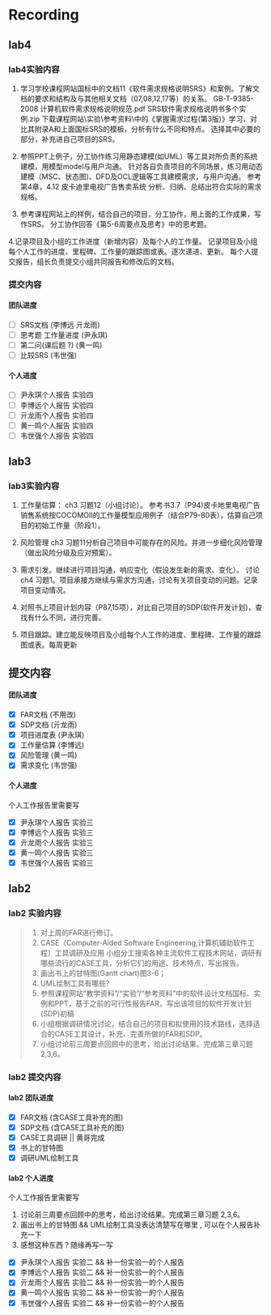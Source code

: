 # Recording

## lab4

### lab4实验内容

1. 学习学校课程网站国标中的文档11《软件需求规格说明SRS》和案例。了解文档的要求和结构及与其他相关文档（07,08,12,17等）的关系。
   GB-T-9385-2008 计算机软件需求规格说明规范.pdf
   SRS软件需求规格说明书多个实例.zip
 下载课程网站\实验\参考资料\中的《掌握需求过程(第3版)》学习，对比其附录A和上面国标SRS的模板，分析有什么不同和特点。
    选择其中必要的部分，补充进自己项目的SRS。

2. 参照PPT上例子，分工协作练习用静态建模(如UML）等工具对所负责的系统建模，用模型model与用户沟通。
     针对各自负责项目的不同场景，练习用动态建模（MSC、状态图)、DFD及OCL逻辑等工具建模需求，与用户沟通。
     参考第4章，4.12 皮卡迪里电视广告售卖系统
    分析、归纳、总结出符合实际的需求规格。

3. 参考课程网站上的样例，结合自己的项目，分工协作，用上面的工作成果，写作SRS。
   分工协作回答《第5-6周要点及思考》中的思考题。

4.记录项目及小组的工作进度（新增内容）及每个人的工作量。
  记录项目及小组每个人工作的进度、里程碑、工作量的跟踪图或表。逐次递进、更新。
  每个人提交报告，组长负责提交小组共同报告和修改后的文档。

### 提交内容

#### 团队进度

- [ ] SRS文档 (李博远 亓龙雨)
- [ ] 思考题 工作量进度 (尹永琪)
- [ ] 第二问(课后题 ?) (黄一鸣)
- [ ] 比较SRS (韦世强)

#### 个人进度

- [ ] 尹永琪个人报告 实验四
- [ ] 李博远个人报告 实验四
- [ ] 亓龙雨个人报告 实验四
- [ ] 黄一鸣个人报告 实验四
- [ ] 韦世强个人报告 实验四

## lab3

### lab3实验内容

1. 工作量估算：
   ch3 习题12（小组讨论）。
   参考书3.7（P94)皮卡地里电视广告销售系统按COCOMOII的工作量模型应用例子（结合P79-80表），估算自己项目的初始工作量（阶段1）。

2. 风险管理
   ch3 习题11分析自己项目中可能存在的风险。并进一步细化风险管理（做出风险分级及应对预案）。

3. 需求引发。继续进行项目沟通，响应变化（假设发生新的需求、变化）。
    讨论ch4 习题1。项目承接方继续与需求方沟通，讨论有关项目变动的问题。记录项目变动情况。

4. 对照书上项目计划内容（P87,15项），对比自己项目的SDP(软件开发计划)，查找有什么不同，进行完善。

5. 项目跟踪。建立能反映项目及小组每个人工作的进度、里程碑、工作量的跟踪图或表。每周更新

## 提交内容

#### 团队进度

- [x] FAR文档 (不用改)
- [x] SDP文档 (亓龙雨)
- [x] 项目进度表 (尹永琪)
- [x] 工作量估算 (李博远)
- [x] 风险管理 (黄一鸣)
- [x] 需求变化 (韦世强)

#### 个人进度

个人工作报告里需要写
- [x] 尹永琪个人报告 实验三
- [x] 李博远个人报告 实验三
- [x] 亓龙雨个人报告 实验三
- [x] 黄一鸣个人报告 实验三
- [x] 韦世强个人报告 实验三

## lab2

### lab2 实验内容

>1. 对上周的FAR进行修订。
>2. CASE（Computer-Aided Software Engineering,计算机辅助软件工程）工具调研及应用 小组分工搜索各种主流软件工程技术网站，调研有哪些流行的CASE工具，分析它们的用途、技术特点，写出报告。
>3. 画出书上的甘特图(Gantt chart)图3-6；
>4. UML绘制工具有哪些?
>5. 参照课程网站“教学资料”/“实验”/“参考资料”中的软件设计文档国标、实例和PPT，基于之前的可行性报告FAR，写出该项目的软件开发计划(SDP)初稿
>6. 小组根据调研情况讨论，结合自己的项目和拟使用的技术路线，选择适合的CASE工具设计，补充、完善所做的FAR和SDP。
>7. 小组讨论前三周要点回顾中的思考，给出讨论结果。完成第三章习题 2,3,6。

### lab2 提交内容

#### lab2 团队进度

- [x] FAR文档 (含CASE工具补充的图)
- [x] SDP文档 (含CASE工具补充的图)
- [x] CASE工具调研  || 黄哥完成
- [x] 书上的甘特图
- [x] 调研UML绘制工具

#### lab2 个人进度

个人工作报告里需要写

1. 讨论前三周要点回顾中的思考，给出讨论结果。完成第三章习题 2,3,6。
2. 画出书上的甘特图 && UML绘制工具没表达清楚写在哪里 , 可以在个人报告补充一下
3. 感想这种东西 ? 随缘再写一写

- [x] 尹永琪个人报告 实验二 && 补一份实验一的个人报告
- [x] 李博远个人报告 实验二 && 补一份实验一的个人报告
- [x] 亓龙雨个人报告 实验二 && 补一份实验一的个人报告
- [x] 黄一鸣个人报告 实验二 && 补一份实验一的个人报告
- [x] 韦世强个人报告 实验二 && 补一份实验一的个人报告
